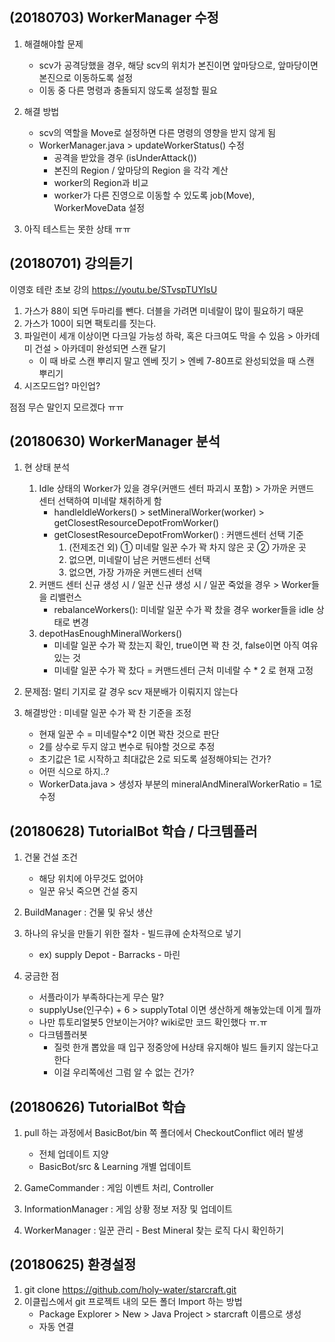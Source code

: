 ## (20180703) WorkerManager 수정

1. 해결해야할 문제
    - scv가 공격당했을 경우, 해당 scv의 위치가 본진이면 앞마당으로, 앞마당이면 본진으로 이동하도록 설정
    - 이동 중 다른 명령과 충돌되지 않도록 설정할 필요
    
2. 해결 방법
    - scv의 역할을 Move로 설정하면 다른 명령의 영향을 받지 않게 됨
    - WorkerManager.java > updateWorkerStatus() 수정
      + 공격을 받았을 경우 (isUnderAttack())
      + 본진의 Region / 앞마당의 Region 을 각각 계산
      + worker의 Region과 비교
      + worker가 다른 진영으로 이동할 수 있도록 job(Move), WorkerMoveData 설정

3. 아직 테스트는 못한 상태 ㅠㅠ

## (20180701) 강의듣기

이영호 테란 초보 강의 <https://youtu.be/STvspTUYlsU>
1. 가스가 88이 되면 두마리를 뺀다. 더블을 가려면 미네랄이 많이 필요하기 때문
2. 가스가 100이 되면 팩토리를 짓는다.
3. 파일런이 세개 이상이면 다크일 가능성 하락, 혹은 다크여도 막을 수 있음 > 아카데미 건설 > 아카데미 완성되면 스캔 달기
    - 이 때 바로 스캔 뿌리지 말고 엔베 짓기 > 엔베 7-80프로 완성되었을 때 스캔 뿌리기
4. 시즈모드업? 마인업?

점점 무슨 말인지 모르겠다 ㅠㅠ

## (20180630) WorkerManager 분석

1. 현 상태 분석
    1. Idle 상태의 Worker가 있을 경우(커맨드 센터 파괴시 포함) > 가까운 커맨드 센터 선택하여 미네랄 채취하게 함
        - handleIdleWorkers() > setMineralWorker(worker) > getClosestResourceDepotFromWorker()
        - getClosestResourceDepotFromWorker() : 커맨드센터 선택 기준
            1. (전제조건 외) ① 미네랄 일꾼 수가 꽉 차지 않은 곳 ② 가까운 곳
            2. 없으면, 미네랄이 남은 커맨드센터 선택
            3. 없으면, 가장 가까운 커맨드센터 선택
    2. 커맨드 센터 신규 생성 시 / 일꾼 신규 생성 시 / 일꾼 죽었을 경우 > Worker들을 리밸런스
        - rebalanceWorkers(): 미네랄 일꾼 수가 꽉 찼을 경우 worker들을 idle 상태로 변경
    3. depotHasEnoughMineralWorkers()
        - 미네랄 일꾼 수가 꽉 찼는지 확인, true이면 꽉 찬 것, false이면 아직 여유있는 것
        - 미네랄 일꾼 수가 꽉 찼다 = 커맨드센터 근처 미네랄 수 * 2 로 현재 고정

2. 문제점: 멀티 기지로 갈 경우 scv 재분배가 이뤄지지 않는다
3. 해결방안 : 미네랄 일꾼 수가 꽉 찬 기준을 조정
      - 현재 일꾼 수 = 미네랄수*2 이면 꽉찬 것으로 판단
      - 2를 상수로 두지 않고 변수로 둬야할 것으로 추정
      - 초기값은 1로 시작하고 최대값은 2로 되도록 설정해야되는 건가?
      - 어떤 식으로 하지..?
      - WorkerData.java > 생성자 부분의 mineralAndMineralWorkerRatio = 1로 수정 

## (20180628) TutorialBot 학습 / 다크템플러

1. 건물 건설 조건
    - 해당 위치에 아무것도 없어야 
    - 일꾼 유닛 죽으면 건설 중지

2. BuildManager : 건물 및 유닛 생산

3. 하나의 유닛을 만들기 위한 절차 - 빌드큐에 순차적으로 넣기
    - ex) supply Depot - Barracks - 마린

4. 궁금한 점
    - 서플라이가 부족하다는게 무슨 말?
    - supplyUse(인구수) + 6 > supplyTotal 이면 생산하게 해놓았는데 이게 뭘까
    - 나만 튜토리얼봇5 안보이는거야? wiki로만 코드 확인했다 ㅠ.ㅠ
    - 다크템플러봇
      + 질럿 한개 뽑았을 때 입구 정중앙에 H상태 유지해야 빌드 들키지 않는다고 한다
      + 이걸 우리쪽에선 그럼 알 수 없는 건가?

## (20180626) TutorialBot 학습

1. pull 하는 과정에서 BasicBot/bin 쪽 폴더에서 CheckoutConflict 에러 발생
    - 전체 업데이트 지양
    - BasicBot/src & Learning 개별 업데이트

2. GameCommander : 게임 이벤트 처리, Controller
3. InformationManager : 게임 상황 정보 저장 및 업데이트
4. WorkerManager : 일꾼 관리 - Best Mineral 찾는 로직 다시 확인하기

## (20180625) 환경설정

1. git clone https://github.com/holy-water/starcraft.git
2. 이클립스에서 git 프로젝트 내의 모든 폴더 Import 하는 방법
    - Package Explorer > New > Java Project > starcraft 이름으로 생성
    - 자동 연결
 